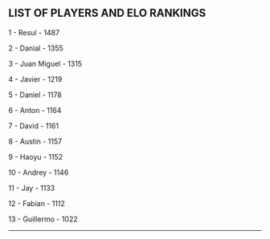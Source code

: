 ## LIST OF PLAYERS AND ELO RANKINGS


1 - Resul - 1487


2 - Danial - 1355


3 - Juan Miguel - 1315


4 - Javier - 1219


5 - Daniel - 1178


6 - Anton - 1164


7 - David - 1161


8 - Austin - 1157


9 - Haoyu - 1152


10 - Andrey - 1146


11 - Jay - 1133


12 - Fabian - 1112


13 - Guillermo - 1022



--------------------------------------------------------------
